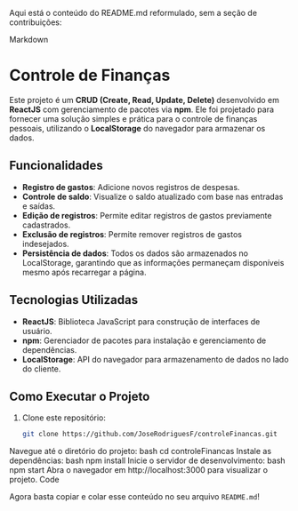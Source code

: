 Aqui está o conteúdo do README.md reformulado, sem a seção de contribuições:

Markdown
# Controle de Finanças

Este projeto é um **CRUD (Create, Read, Update, Delete)** desenvolvido em **ReactJS** com gerenciamento de pacotes via **npm**. Ele foi projetado para fornecer uma solução simples e prática para o controle de finanças pessoais, utilizando o **LocalStorage** do navegador para armazenar os dados.

## Funcionalidades

- **Registro de gastos**: Adicione novos registros de despesas.
- **Controle de saldo**: Visualize o saldo atualizado com base nas entradas e saídas.
- **Edição de registros**: Permite editar registros de gastos previamente cadastrados.
- **Exclusão de registros**: Permite remover registros de gastos indesejados.
- **Persistência de dados**: Todos os dados são armazenados no LocalStorage, garantindo que as informações permaneçam disponíveis mesmo após recarregar a página.

## Tecnologias Utilizadas

- **ReactJS**: Biblioteca JavaScript para construção de interfaces de usuário.
- **npm**: Gerenciador de pacotes para instalação e gerenciamento de dependências.
- **LocalStorage**: API do navegador para armazenamento de dados no lado do cliente.

## Como Executar o Projeto

1. Clone este repositório:
   ```bash
   git clone https://github.com/JoseRodriguesF/controleFinancas.git
Navegue até o diretório do projeto:
bash
cd controleFinancas
Instale as dependências:
bash
npm install
Inicie o servidor de desenvolvimento:
bash
npm start
Abra o navegador em http://localhost:3000 para visualizar o projeto.
Code

Agora basta copiar e colar esse conteúdo no seu arquivo `README.md`!
